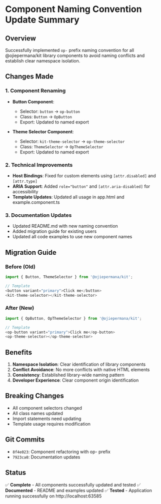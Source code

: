 # Component Naming Convention Update Summary

## Overview
Successfully implemented `op-` prefix naming convention for all @ojiepermana/kit library components to avoid naming conflicts and establish clear namespace isolation.

## Changes Made

### 1. Component Renaming
- **Button Component**:
  - Selector: `button` → `op-button`
  - Class: `Button` → `OpButton`
  - Export: Updated to named export

- **Theme Selector Component**:
  - Selector: `kit-theme-selector` → `op-theme-selector`
  - Class: `ThemeSelector` → `OpThemeSelector`
  - Export: Updated to named export

### 2. Technical Improvements
- **Host Bindings**: Fixed for custom elements using `[attr.disabled]` and `[attr.type]`
- **ARIA Support**: Added `role="button"` and `[attr.aria-disabled]` for accessibility
- **Template Updates**: Updated all usage in app.html and example.component.ts

### 3. Documentation Updates
- Updated README.md with new naming convention
- Added migration guide for existing users
- Updated all code examples to use new component names

## Migration Guide

### Before (Old)
```typescript
import { Button, ThemeSelector } from '@ojiepermana/kit';

// Template
<button variant="primary">Click me</button>
<kit-theme-selector></kit-theme-selector>
```

### After (New)
```typescript
import { OpButton, OpThemeSelector } from '@ojiepermana/kit';

// Template
<op-button variant="primary">Click me</op-button>
<op-theme-selector></op-theme-selector>
```

## Benefits
1. **Namespace Isolation**: Clear identification of library components
2. **Conflict Avoidance**: No more conflicts with native HTML elements
3. **Consistency**: Established library-wide naming pattern
4. **Developer Experience**: Clear component origin identification

## Breaking Changes
- All component selectors changed
- All class names updated
- Import statements need updating
- Template usage requires modification

## Git Commits
- `8f4e023`: Component refactoring with op- prefix
- `7923ca0`: Documentation updates

## Status
✅ **Complete** - All components successfully updated and tested
✅ **Documented** - README and examples updated
✅ **Tested** - Application running successfully on http://localhost:63585
